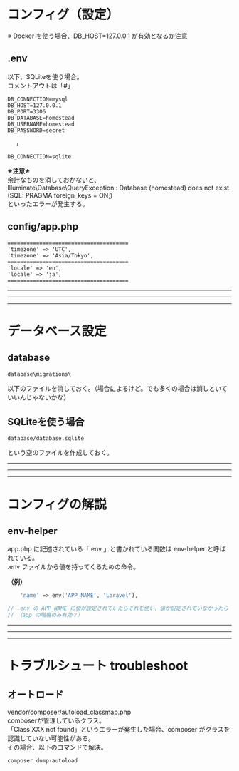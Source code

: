 # コンフィグ（設定）
※ Docker を使う場合、DB_HOST=127.0.0.1 が有効となるか注意

## .env
以下、SQLiteを使う場合。  
コメントアウトは「#」
```
DB_CONNECTION=mysql
DB_HOST=127.0.0.1
DB_PORT=3306
DB_DATABASE=homestead
DB_USERNAME=homestead
DB_PASSWORD=secret

　 ↓

DB_CONNECTION=sqlite
```
**※注意※**  
余計なものを消しておかないと、  
Illuminate\Database\QueryException  : Database (homestead) does not exist. (SQL: PRAGMA foreign_keys = ON;)  
といったエラーが発生する。  



## config/app.php
```
======================================
'timezone' => 'UTC',
'timezone' => 'Asia/Tokyo',
======================================
'locale' => 'en',
'locale' => 'ja',
======================================
```

_____________________________________________________________________________
_____________________________________________________________________________
_____________________________________________________________________________
# データベース設定

## database
```
database\migrations\
```
以下のファイルを消しておく。（場合によるけど。でも多くの場合は消しといていいんじゃないかな）  

## SQLiteを使う場合
```
database/database.sqlite
```
という空のファイルを作成しておく。  


_____________________________________________________________________________
_____________________________________________________________________________
_____________________________________________________________________________
# コンフィグの解説

## env-helper
app.php に記述されている「 env 」と書かれている関数は env-helper と呼ばれている。  
.env ファイルから値を持ってくるための命令。  

**（例）**  
```php
    'name' => env('APP_NAME', 'Laravel'),

// .env の APP_NAME に値が設定されていたらそれを使い、値が設定されていなかったら Laravel を使う、という意味。  
// （app の階層のみ有効？）  
```

_____________________________________________________________________________
_____________________________________________________________________________
_____________________________________________________________________________
# トラブルシュート  troubleshoot

## オートロード
vendor/composer/autoload_classmap.php  
composerが管理しているクラス。  
「Class XXX not found」というエラーが発生した場合、composer がクラスを認識していない可能性がある。  
その場合、以下のコマンドで解決。  
```
composer dump-autoload
```
